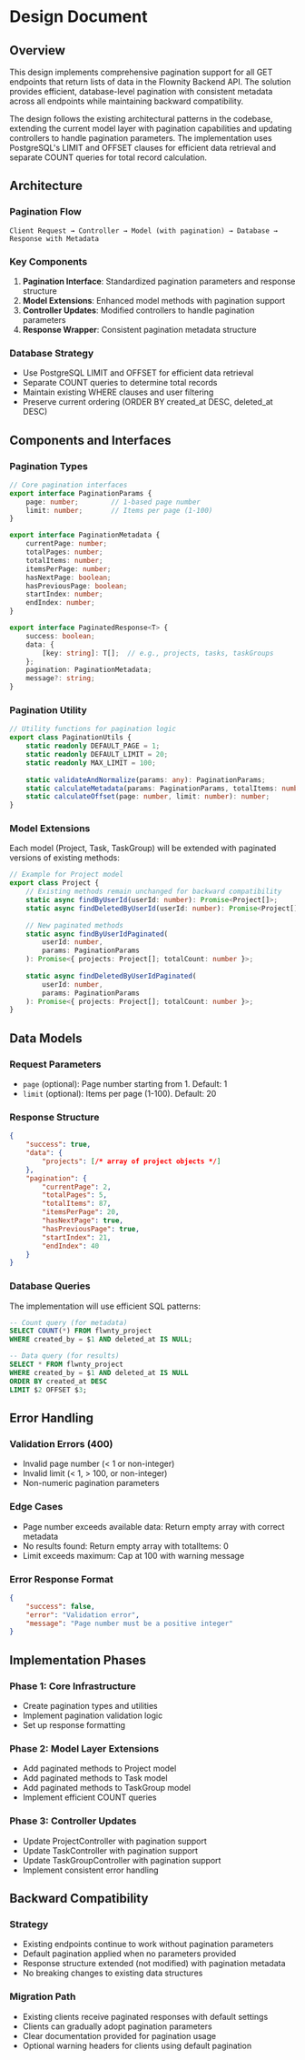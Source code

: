 # Design Document

## Overview

This design implements comprehensive pagination support for all GET endpoints that return lists of data in the Flownity Backend API. The solution provides efficient, database-level pagination with consistent metadata across all endpoints while maintaining backward compatibility.

The design follows the existing architectural patterns in the codebase, extending the current model layer with pagination capabilities and updating controllers to handle pagination parameters. The implementation uses PostgreSQL's LIMIT and OFFSET clauses for efficient data retrieval and separate COUNT queries for total record calculation.

## Architecture

### Pagination Flow
```
Client Request → Controller → Model (with pagination) → Database → Response with Metadata
```

### Key Components
1. **Pagination Interface**: Standardized pagination parameters and response structure
2. **Model Extensions**: Enhanced model methods with pagination support
3. **Controller Updates**: Modified controllers to handle pagination parameters
4. **Response Wrapper**: Consistent pagination metadata structure

### Database Strategy
- Use PostgreSQL LIMIT and OFFSET for efficient data retrieval
- Separate COUNT queries to determine total records
- Maintain existing WHERE clauses and user filtering
- Preserve current ordering (ORDER BY created_at DESC, deleted_at DESC)

## Components and Interfaces

### Pagination Types
```typescript
// Core pagination interfaces
export interface PaginationParams {
    page: number;        // 1-based page number
    limit: number;       // Items per page (1-100)
}

export interface PaginationMetadata {
    currentPage: number;
    totalPages: number;
    totalItems: number;
    itemsPerPage: number;
    hasNextPage: boolean;
    hasPreviousPage: boolean;
    startIndex: number;
    endIndex: number;
}

export interface PaginatedResponse<T> {
    success: boolean;
    data: {
        [key: string]: T[];  // e.g., projects, tasks, taskGroups
    };
    pagination: PaginationMetadata;
    message?: string;
}
```

### Pagination Utility
```typescript
// Utility functions for pagination logic
export class PaginationUtils {
    static readonly DEFAULT_PAGE = 1;
    static readonly DEFAULT_LIMIT = 20;
    static readonly MAX_LIMIT = 100;
    
    static validateAndNormalize(params: any): PaginationParams;
    static calculateMetadata(params: PaginationParams, totalItems: number): PaginationMetadata;
    static calculateOffset(page: number, limit: number): number;
}
```

### Model Extensions
Each model (Project, Task, TaskGroup) will be extended with paginated versions of existing methods:

```typescript
// Example for Project model
export class Project {
    // Existing methods remain unchanged for backward compatibility
    static async findByUserId(userId: number): Promise<Project[]>;
    static async findDeletedByUserId(userId: number): Promise<Project[]>;
    
    // New paginated methods
    static async findByUserIdPaginated(
        userId: number, 
        params: PaginationParams
    ): Promise<{ projects: Project[]; totalCount: number }>;
    
    static async findDeletedByUserIdPaginated(
        userId: number, 
        params: PaginationParams
    ): Promise<{ projects: Project[]; totalCount: number }>;
}
```

## Data Models

### Request Parameters
- `page` (optional): Page number starting from 1. Default: 1
- `limit` (optional): Items per page (1-100). Default: 20

### Response Structure
```json
{
    "success": true,
    "data": {
        "projects": [/* array of project objects */]
    },
    "pagination": {
        "currentPage": 2,
        "totalPages": 5,
        "totalItems": 87,
        "itemsPerPage": 20,
        "hasNextPage": true,
        "hasPreviousPage": true,
        "startIndex": 21,
        "endIndex": 40
    }
}
```

### Database Queries
The implementation will use efficient SQL patterns:

```sql
-- Count query (for metadata)
SELECT COUNT(*) FROM flwnty_project 
WHERE created_by = $1 AND deleted_at IS NULL;

-- Data query (for results)
SELECT * FROM flwnty_project 
WHERE created_by = $1 AND deleted_at IS NULL 
ORDER BY created_at DESC 
LIMIT $2 OFFSET $3;
```

## Error Handling

### Validation Errors (400)
- Invalid page number (< 1 or non-integer)
- Invalid limit (< 1, > 100, or non-integer)
- Non-numeric pagination parameters

### Edge Cases
- Page number exceeds available data: Return empty array with correct metadata
- No results found: Return empty array with totalItems: 0
- Limit exceeds maximum: Cap at 100 with warning message

### Error Response Format
```json
{
    "success": false,
    "error": "Validation error",
    "message": "Page number must be a positive integer"
}
```

## Implementation Phases

### Phase 1: Core Infrastructure
- Create pagination types and utilities
- Implement pagination validation logic
- Set up response formatting

### Phase 2: Model Layer Extensions
- Add paginated methods to Project model
- Add paginated methods to Task model  
- Add paginated methods to TaskGroup model
- Implement efficient COUNT queries

### Phase 3: Controller Updates
- Update ProjectController with pagination support
- Update TaskController with pagination support
- Update TaskGroupController with pagination support
- Implement consistent error handling

## Backward Compatibility

### Strategy
- Existing endpoints continue to work without pagination parameters
- Default pagination applied when no parameters provided
- Response structure extended (not modified) with pagination metadata
- No breaking changes to existing data structures

### Migration Path
- Existing clients receive paginated responses with default settings
- Clients can gradually adopt pagination parameters
- Clear documentation provided for pagination usage
- Optional warning headers for clients using default pagination